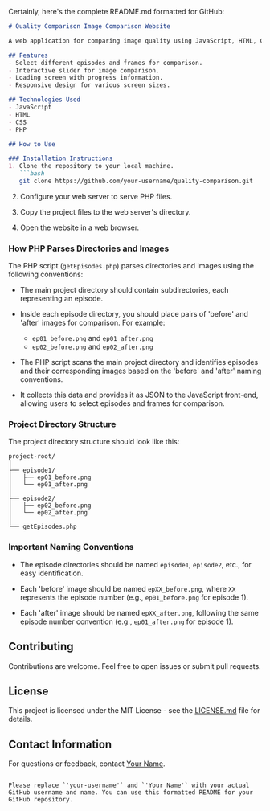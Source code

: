 Certainly, here's the complete README.md formatted for GitHub:

```markdown
# Quality Comparison Image Comparison Website

A web application for comparing image quality using JavaScript, HTML, CSS, and PHP.

## Features
- Select different episodes and frames for comparison.
- Interactive slider for image comparison.
- Loading screen with progress information.
- Responsive design for various screen sizes.

## Technologies Used
- JavaScript
- HTML
- CSS
- PHP

## How to Use

### Installation Instructions
1. Clone the repository to your local machine.
   ```bash
   git clone https://github.com/your-username/quality-comparison.git
   ```
2. Configure your web server to serve PHP files.

3. Copy the project files to the web server's directory.

4. Open the website in a web browser.

### How PHP Parses Directories and Images

The PHP script (`getEpisodes.php`) parses directories and images using the following conventions:

- The main project directory should contain subdirectories, each representing an episode.

- Inside each episode directory, you should place pairs of 'before' and 'after' images for comparison. For example:
  - `ep01_before.png` and `ep01_after.png`
  - `ep02_before.png` and `ep02_after.png`

- The PHP script scans the main project directory and identifies episodes and their corresponding images based on the 'before' and 'after' naming conventions.

- It collects this data and provides it as JSON to the JavaScript front-end, allowing users to select episodes and frames for comparison.

### Project Directory Structure
The project directory structure should look like this:
```
project-root/
│
├── episode1/
│   ├── ep01_before.png
│   └── ep01_after.png
│
├── episode2/
│   ├── ep02_before.png
│   └── ep02_after.png
│
└── getEpisodes.php
```

### Important Naming Conventions
- The episode directories should be named `episode1`, `episode2`, etc., for easy identification.

- Each 'before' image should be named `epXX_before.png`, where `XX` represents the episode number (e.g., `ep01_before.png` for episode 1).

- Each 'after' image should be named `epXX_after.png`, following the same episode number convention (e.g., `ep01_after.png` for episode 1).

## Contributing
Contributions are welcome. Feel free to open issues or submit pull requests.

## License
This project is licensed under the MIT License - see the [LICENSE.md](LICENSE.md) file for details.

## Contact Information
For questions or feedback, contact [Your Name](https://github.com/your-username).
```

Please replace `'your-username'` and `'Your Name'` with your actual GitHub username and name. You can use this formatted README for your GitHub repository.
